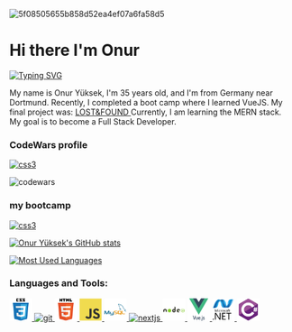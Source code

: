 ![5f08505655b858d52ea4ef07a6fa58d5](https://github.com/yueksek-onur/yueksek-onur/assets/5917864/ac418647-c675-4523-8021-c58bc87b2b2c)

# Hi there I'm Onur

[![Typing SVG](https://readme-typing-svg.demolab.com?font=Fira+Code&weight=800&duration=4000&pause=1000&center=true&width=435&lines=+nice+that+you've+found+your+way+here)](https://git.io/typing-svg)

<p>
My name is Onur Yüksek, I'm 35 years old, and I'm from Germany near Dortmund. Recently, I completed a boot camp where I learned VueJS.
My final project was: <a href="https://cbe-lostandfound.netlify.app/" target="_blank" rel="noreferrer"> LOST&FOUND </a>
Currently, I am learning the MERN stack.
My goal is to become a Full Stack Developer.
</p>

<h3 align="left">CodeWars profile</h3>
<p align="left">
  <a href="https://www.codewars.com/users/yueksek-onur" target="_blank" rel="noreferrer">
    <img src="https://www.codewars.com/packs/assets/logo.f607a0fb.svg" alt="css3" width="40" height="40" />
  </a>
</p>

![codewars](https://www.codewars.com/users/yueksek-onur/badges/large)

<h3 align="left">my bootcamp</h3>
<p align="left">
  <a href="https://www.coding-bootcamps.eu/" target="_blank" rel="noreferrer">
    <img src="https://image.jimcdn.com/app/cms/image/transf/dimension=115x10000:format=png/path/s0bc1816f4b388266/image/i2c7016bab2e2fa88/version/1647271231/image.png" alt="css3" width="40" height="40" />
  </a>
</p>

[![Onur Yüksek's GitHub stats](https://github-readme-stats.vercel.app/api?username=yueksek-onur&theme=transparent)](https://github-readme-stats.vercel.app/api?username=yueksek-onur&theme=transparent)

[![Most Used Languages](https://github-readme-stats.vercel.app/api/top-langs/?username=yueksek-onur&layout=compact&theme=transparent)](https://github-readme-stats.vercel.app/api/top-langs/?username=yueksek-onur&layout=compact&theme=transparent)

<h3 align="left">Languages and Tools:</h3>
<p align="left">
  <a href="https://www.w3schools.com/css/" target="_blank" rel="noreferrer">
    <img src="https://raw.githubusercontent.com/devicons/devicon/master/icons/css3/css3-original-wordmark.svg" alt="css3" width="40" height="40" />
  </a>
  <a href="https://git-scm.com/" target="_blank" rel="noreferrer">
    <img src="https://www.vectorlogo.zone/logos/git-scm/git-scm-icon.svg" alt="git" width="40" height="40" />
  </a>
  <a href="https://www.w3.org/html/" target="_blank" rel="noreferrer">
    <img src="https://raw.githubusercontent.com/devicons/devicon/master/icons/html5/html5-original-wordmark.svg" alt="html5" width="40" height="40" />
  </a>
  <a href="https://developer.mozilla.org/en-US/docs/Web/JavaScript" target="_blank" rel="noreferrer">
    <img src="https://raw.githubusercontent.com/devicons/devicon/master/icons/javascript/javascript-original.svg" alt="javascript" width="40" height="40" />
  </a>
  <a href="https://www.mysql.com/" target="_blank" rel="noreferrer">
    <img src="https://raw.githubusercontent.com/devicons/devicon/master/icons/mysql/mysql-original-wordmark.svg" alt="mysql" width="40" height="40" />
  </a>
  <a href="https://nextjs.org/" target="_blank" rel="noreferrer">
    <img src="https://cdn.worldvectorlogo.com/logos/nextjs-2.svg" alt="nextjs" width="40" height="40" />
  </a>
  <a href="https://nodejs.org" target="_blank" rel="noreferrer">
    <img src="https://raw.githubusercontent.com/devicons/devicon/master/icons/nodejs/nodejs-original-wordmark.svg" alt="nodejs" width="40" height="40" />
  </a>
  <a href="https://vuejs.org/" target="_blank" rel="noreferrer">
    <img src="https://raw.githubusercontent.com/devicons/devicon/master/icons/vuejs/vuejs-original-wordmark.svg" alt="vuejs" width="40" height="40" />
  </a>
    <a href="https://learn.microsoft.com/en-us/dotnet/" target="_blank" rel="noreferrer">
    <img src="https://raw.githubusercontent.com/devicons/devicon/1119b9f84c0290e0f0b38982099a2bd027a48bf1/icons/dot-net/dot-net-original-wordmark.svg" alt="vuejs" width="40" height="40" />
  </a>
      <a href="https://learn.microsoft.com/en-us/dotnet/csharp/" target="_blank" rel="noreferrer">
    <img src="https://raw.githubusercontent.com/devicons/devicon/1119b9f84c0290e0f0b38982099a2bd027a48bf1/icons/csharp/csharp-original.svg" alt="vuejs" width="40" height="40" />
  </a>
</p>
